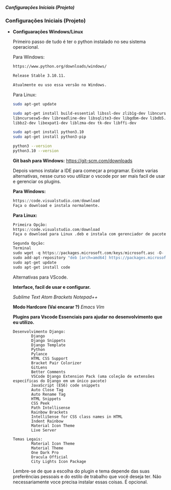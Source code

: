 ***Configurações Iníciais (Projeto)***
### **Configurações Iniciais (Projeto)**

- **Configuarações Windows/Linux**
    
    Primeiro passo de tudo é ter o python instalado no seu sistema operacional. 
    
    Para Windows:
    
    ```bash
    https://www.python.org/downloads/windows/
    
    Release Stable 3.10.11. 
    
    Atualmente eu uso essa versão no Windows.
    ```
    
    Para Linux:
    
    ```bash
    sudo apt-get update
    
    sudo apt-get install build-essential libssl-dev zlib1g-dev libncurses5-dev \
    libncursesw5-dev libreadline-dev libsqlite3-dev libgdbm-dev libdb5.3-dev \
    libbz2-dev libexpat1-dev liblzma-dev tk-dev libffi-dev
    
    sudo apt-get install python3.10
    sudo apt-get install python3-pip
    
    python3 --version
    python3.10 --version
    ```
    
      
    
    **Git bash para Windows:** https://git-scm.com/downloads
    
    Depois vamos instalar a IDE para começar a programar. Existe varias alternativas, nesse curso vou utilizar o vscode por ser mais facil de usar e gerenciar os plugins.
    
    **Para Windows:**
    
    ```python
    https://code.visualstudio.com/download
    Faça o download e instala normalmente.
    ```
    
    **Para Linux:**
    
    ```python
    Primeira Opção:
    https://code.visualstudio.com/download
    Faça o download para Linux .deb e instala com gerenciador de pacotes do linux.
    
    Segunda Opção:
    Terminal
    sudo wget -q https://packages.microsoft.com/keys/microsoft.asc -O- | sudo apt-key add -
    sudo add-apt-repository "deb [arch=amd64] https://packages.microsoft.com/repos/vscode stable main"
    sudo apt-get update
    sudo apt-get install code
    ```
    
    Alternativas para VScode.
    
    **Interface, facil de usar e configurar.**
    
    *Sublime Text
    Atom
    Brackets
    Notepad++*
    
    **Modo Hardcore (Vai encarar ?)**
    *Emacs
    Vim*
    
    **Plugins para Vscode Essenciais para ajudar no desenvolvimento que eu utilizo.**
    
    ```
    Desenvolvimento Django:
    		Django
    		Django Snippets
    		Django Template
    		Python
    		Pylance
    		HTML CSS Support
    		Bracket Pair Colorizer
    		GitLens
    		Better Comments
    		VSCode Django Extension Pack (uma coleção de extensões específicas do Django em um único pacote)
    		JavaScript (ES6) code snippets
    		Auto Close Tag
    		Auto Rename Tag
    		HTML Snippets
    		CSS Peek
    		Path Intellisense
    		Rainbow Brackets
    		IntelliSense for CSS class names in HTML
    		Indent Rainbow
    		Material Icon Theme
    		Live Server
    
    Temas Legais:
    		Material Icon Theme
    		Material Theme
    		One Dark Pro
    		Dracula Official
    		City Lights Icon Package
    ```
    
    Lembre-se de que a escolha do plugin e tema  depende das suas preferências pessoais e do estilo de trabalho que você deseja ter. Não necessariamente voce precisa instalar essas coisas. É opcional. 
    
